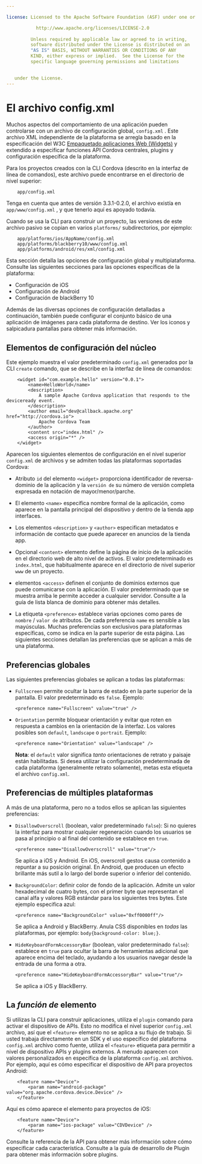 ```yaml
---

license: Licensed to the Apache Software Foundation (ASF) under one or more contributor license agreements. See the NOTICE file distributed with this work for additional information regarding copyright ownership. The ASF licenses this file to you under the Apache License, Version 2.0 (the "License"); you may not use this file except in compliance with the License. You may obtain a copy of the License at

           http://www.apache.org/licenses/LICENSE-2.0
    
         Unless required by applicable law or agreed to in writing,
         software distributed under the License is distributed on an
         "AS IS" BASIS, WITHOUT WARRANTIES OR CONDITIONS OF ANY
         KIND, either express or implied.  See the License for the
         specific language governing permissions and limitations
    

   under the License.
---
```


# El archivo config.xml

Muchos aspectos del comportamiento de una aplicación pueden controlarse con un archivo de configuración global, `config.xml` . Este archivo XML independiente de la plataforma se arregla basado en la especificación del W3C [Empaquetado aplicaciones Web (Widgets)][1] y extendido a especificar funciones API Cordova centrales, plugins y configuración específica de la plataforma.

 [1]: http://www.w3.org/TR/widgets/

Para los proyectos creados con la CLI Cordova (descrito en la interfaz de línea de comandos), este archivo puede encontrarse en el directorio de nivel superior:

        app/config.xml
    

Tenga en cuenta que antes de versión 3.3.1-0.2.0, el archivo existía en `app/www/config.xml` , y que tenerlo aquí es apoyado todavía.

Cuando se usa la CLI para construir un proyecto, las versiones de este archivo pasivo se copian en varios `platforms/` subdirectorios, por ejemplo:

        app/platforms/ios/AppName/config.xml
        app/platforms/blackberry10/www/config.xml
        app/platforms/android/res/xml/config.xml
    

Esta sección detalla las opciones de configuración global y multiplataforma. Consulte las siguientes secciones para las opciones específicas de la plataforma:

*   Configuración de iOS
*   Configuración de Android
*   Configuración de blackBerry 10

Además de las diversas opciones de configuración detalladas a continuación, también puede configurar el conjunto básico de una aplicación de imágenes para cada plataforma de destino. Ver los iconos y salpicadura pantallas para obtener más información.

## Elementos de configuración del núcleo

Este ejemplo muestra el valor predeterminado `config.xml` generados por la CLI `create` comando, que se describe en la interfaz de línea de comandos:

        <widget id="com.example.hello" version="0.0.1">
            <name>HelloWorld</name>
            <description>
                A sample Apache Cordova application that responds to the deviceready event.
            </description>
            <author email="dev@callback.apache.org" href="http://cordova.io">
                Apache Cordova Team
            </author>
            <content src="index.html" />
            <access origin="*" />
        </widget>
    

Aparecen los siguientes elementos de configuración en el nivel superior `config.xml` de archivos y se admiten todas las plataformas soportadas Cordova:

*   Atributo `id` del elemento `<widget>` proporciona identificador de reversa-dominio de la aplicación y la `versión de` su número de versión completa expresada en notación de mayor/menor/parche.

*   El elemento `<name>` especifica nombre formal de la aplicación, como aparece en la pantalla principal del dispositivo y dentro de la tienda app interfaces.

*   Los elementos `<description>` y `<author>` especifican metadatos e información de contacto que puede aparecer en anuncios de la tienda app.

*   Opcional `<content>` elemento define la página de inicio de la aplicación en el directorio web de alto nivel de activos. El valor predeterminado es `index.html`, que habitualmente aparece en el directorio de nivel superior `www` de un proyecto.

*   elementos `<access>` definen el conjunto de dominios externos que puede comunicarse con la aplicación. El valor predeterminado que se muestra arriba le permite acceder a cualquier servidor. Consulte a la guía de lista blanca de dominio para obtener más detalles.

*   La etiqueta `<preference>` establece varias opciones como pares de `nombre` / `valor de` atributos. De cada preferencia `name` es sensible a las mayúsculas. Muchas preferencias son exclusivos para plataformas específicas, como se indica en la parte superior de esta página. Las siguientes secciones detallan las preferencias que se aplican a más de una plataforma.

## Preferencias globales

Las siguientes preferencias globales se aplican a todas las plataformas:

*   `Fullscreen` permite ocultar la barra de estado en la parte superior de la pantalla. El valor predeterminado es `false`. Ejemplo:
    
        <preference name="Fullscreen" value="true" />
        

*   `Orientation` permite bloquear orientación y evitar que roten en respuesta a cambios en la orientación de la interfaz. Los valores posibles son `default`, `landscape` o `portrait`. Ejemplo:
    
        <preference name="Orientation" value="landscape" />
        
    
    **Nota**: el `default` valor significa *tanto* orientaciones de retrato y paisaje están habilitadas. Si desea utilizar la configuración predeterminada de cada plataforma (generalmente retrato solamente), metas esta etiqueta el archivo `config.xml`.

## Preferencias de múltiples plataformas

A más de una plataforma, pero no a todos ellos se aplican las siguientes preferencias:

*   `DisallowOverscroll` (boolean, valor predeterminado `false`): Si no quieres la interfaz para mostrar cualquier regeneración cuando los usuarios se pasa al principio o al final del contenido se establece en `true`.
    
        <preference name="DisallowOverscroll" value="true"/>
        
    
    Se aplica a iOS y Android. En iOS, overscroll gestos causa contenido a repuntar a su posición original. En Android, que producen un efecto brillante más sutil a lo largo del borde superior o inferior del contenido.

*   `BackgroundColor`: definir color de fondo de la aplicación. Admite un valor hexadecimal de cuatro bytes, con el primer byte que representan el canal alfa y valores RGB estándar para los siguientes tres bytes. Este ejemplo especifica azul:
    
        <preference name="BackgroundColor" value="0xff0000ff"/>
        
    
    Se aplica a Android y BlackBerry. Anula CSS disponibles en *todas* las plataformas, por ejemplo: `body{background-color: blue;}`.

*   `HideKeyboardFormAccessoryBar` (boolean, valor predeterminado `false`): establece en `true` para ocultar la barra de herramientas adicional que aparece encima del teclado, ayudando a los usuarios navegar desde la entrada de una forma a otra.
    
        <preference name="HideKeyboardFormAccessoryBar" value="true"/>
        
    
    Se aplica a iOS y BlackBerry.

## La *función de* elemento

Si utilizas la CLI para construir aplicaciones, utiliza el `plugin` comando para activar el dispositivo de APIs. Esto no modifica el nivel superior `config.xml` archivo, así que el `<feature>` elemento no se aplica a su flujo de trabajo. Si usted trabaja directamente en un SDK y el uso específico del plataforma `config.xml` archivo como fuente, utiliza el `<feature>` etiqueta para permitir a nivel de dispositivo APIs y plugins externos. A menudo aparecen con valores personalizados en específica de la plataforma `config.xml` archivos. Por ejemplo, aquí es cómo especificar el dispositivo de API para proyectos Android:

        <feature name="Device">
            <param name="android-package" value="org.apache.cordova.device.Device" />
        </feature>
    

Aquí es cómo aparece el elemento para proyectos de iOS:

        <feature name="Device">
            <param name="ios-package" value="CDVDevice" />
        </feature>
    

Consulte la referencia de la API para obtener más información sobre cómo especificar cada característica. Consulte a la guía de desarrollo de Plugin para obtener más información sobre plugins.